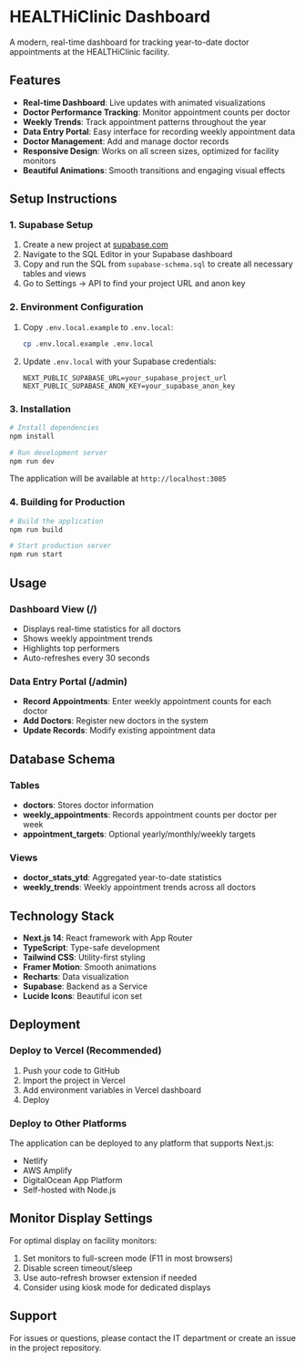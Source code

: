 # HEALTHiClinic Dashboard

A modern, real-time dashboard for tracking year-to-date doctor appointments at the HEALTHiClinic facility.

## Features

- **Real-time Dashboard**: Live updates with animated visualizations
- **Doctor Performance Tracking**: Monitor appointment counts per doctor
- **Weekly Trends**: Track appointment patterns throughout the year
- **Data Entry Portal**: Easy interface for recording weekly appointment data
- **Doctor Management**: Add and manage doctor records
- **Responsive Design**: Works on all screen sizes, optimized for facility monitors
- **Beautiful Animations**: Smooth transitions and engaging visual effects

## Setup Instructions

### 1. Supabase Setup

1. Create a new project at [supabase.com](https://supabase.com)
2. Navigate to the SQL Editor in your Supabase dashboard
3. Copy and run the SQL from `supabase-schema.sql` to create all necessary tables and views
4. Go to Settings → API to find your project URL and anon key

### 2. Environment Configuration

1. Copy `.env.local.example` to `.env.local`:
   ```bash
   cp .env.local.example .env.local
   ```

2. Update `.env.local` with your Supabase credentials:
   ```
   NEXT_PUBLIC_SUPABASE_URL=your_supabase_project_url
   NEXT_PUBLIC_SUPABASE_ANON_KEY=your_supabase_anon_key
   ```

### 3. Installation

```bash
# Install dependencies
npm install

# Run development server
npm run dev
```

The application will be available at `http://localhost:3005`

### 4. Building for Production

```bash
# Build the application
npm run build

# Start production server
npm run start
```

## Usage

### Dashboard View (/)
- Displays real-time statistics for all doctors
- Shows weekly appointment trends
- Highlights top performers
- Auto-refreshes every 30 seconds

### Data Entry Portal (/admin)
- **Record Appointments**: Enter weekly appointment counts for each doctor
- **Add Doctors**: Register new doctors in the system
- **Update Records**: Modify existing appointment data

## Database Schema

### Tables
- **doctors**: Stores doctor information
- **weekly_appointments**: Records appointment counts per doctor per week
- **appointment_targets**: Optional yearly/monthly/weekly targets

### Views
- **doctor_stats_ytd**: Aggregated year-to-date statistics
- **weekly_trends**: Weekly appointment trends across all doctors

## Technology Stack

- **Next.js 14**: React framework with App Router
- **TypeScript**: Type-safe development
- **Tailwind CSS**: Utility-first styling
- **Framer Motion**: Smooth animations
- **Recharts**: Data visualization
- **Supabase**: Backend as a Service
- **Lucide Icons**: Beautiful icon set

## Deployment

### Deploy to Vercel (Recommended)

1. Push your code to GitHub
2. Import the project in Vercel
3. Add environment variables in Vercel dashboard
4. Deploy

### Deploy to Other Platforms

The application can be deployed to any platform that supports Next.js:
- Netlify
- AWS Amplify
- DigitalOcean App Platform
- Self-hosted with Node.js

## Monitor Display Settings

For optimal display on facility monitors:

1. Set monitors to full-screen mode (F11 in most browsers)
2. Disable screen timeout/sleep
3. Use auto-refresh browser extension if needed
4. Consider using kiosk mode for dedicated displays

## Support

For issues or questions, please contact the IT department or create an issue in the project repository.